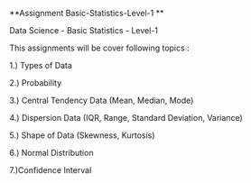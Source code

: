 **Assignment Basic-Statistics-Level-1
**

Data Science - Basic Statistics - Level-1

This assignments will be cover following topics :

1.) Types of Data

2.) Probability

3.) Central Tendency Data (Mean, Median, Mode)

4.) Dispersion Data (IQR, Range, Standard Deviation, Variance)

5.) Shape of Data (Skewness, Kurtosis)

6.) Normal Distribution

7.)Confidence Interval
